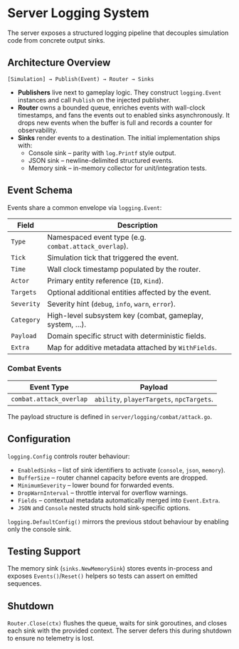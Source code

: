 # Server Logging System

The server exposes a structured logging pipeline that decouples simulation code from concrete output sinks.

## Architecture Overview

```text
[Simulation] → Publish(Event) → Router → Sinks
```

* **Publishers** live next to gameplay logic. They construct `logging.Event` instances and call `Publish` on the injected publisher.
* **Router** owns a bounded queue, enriches events with wall-clock timestamps, and fans the events out to enabled sinks asynchronously. It drops new events when the buffer is full and records a counter for observability.
* **Sinks** render events to a destination. The initial implementation ships with:
  * Console sink – parity with `log.Printf` style output.
  * JSON sink – newline-delimited structured events.
  * Memory sink – in-memory collector for unit/integration tests.

## Event Schema

Events share a common envelope via `logging.Event`:

| Field     | Description                                                      |
|-----------|------------------------------------------------------------------|
| `Type`    | Namespaced event type (e.g. `combat.attack_overlap`).             |
| `Tick`    | Simulation tick that triggered the event.                        |
| `Time`    | Wall clock timestamp populated by the router.                    |
| `Actor`   | Primary entity reference (`ID`, `Kind`).                         |
| `Targets` | Optional additional entities affected by the event.              |
| `Severity`| Severity hint (`debug`, `info`, `warn`, `error`).                 |
| `Category`| High-level subsystem key (combat, gameplay, system, …).          |
| `Payload` | Domain specific struct with deterministic fields.                |
| `Extra`   | Map for additive metadata attached by `WithFields`.              |

### Combat Events

| Event Type              | Payload                                   |
|-------------------------|-------------------------------------------|
| `combat.attack_overlap` | `ability`, `playerTargets`, `npcTargets`. |

The payload structure is defined in `server/logging/combat/attack.go`.

## Configuration

`logging.Config` controls router behaviour:

* `EnabledSinks` – list of sink identifiers to activate (`console`, `json`, `memory`).
* `BufferSize` – router channel capacity before events are dropped.
* `MinimumSeverity` – lower bound for forwarded events.
* `DropWarnInterval` – throttle interval for overflow warnings.
* `Fields` – contextual metadata automatically merged into `Event.Extra`.
* `JSON` and `Console` nested structs hold sink-specific options.

`logging.DefaultConfig()` mirrors the previous stdout behaviour by enabling only the console sink.

## Testing Support

The memory sink (`sinks.NewMemorySink`) stores events in-process and exposes `Events()`/`Reset()` helpers so tests can assert on emitted sequences.

## Shutdown

`Router.Close(ctx)` flushes the queue, waits for sink goroutines, and closes each sink with the provided context. The server defers this during shutdown to ensure no telemetry is lost.

